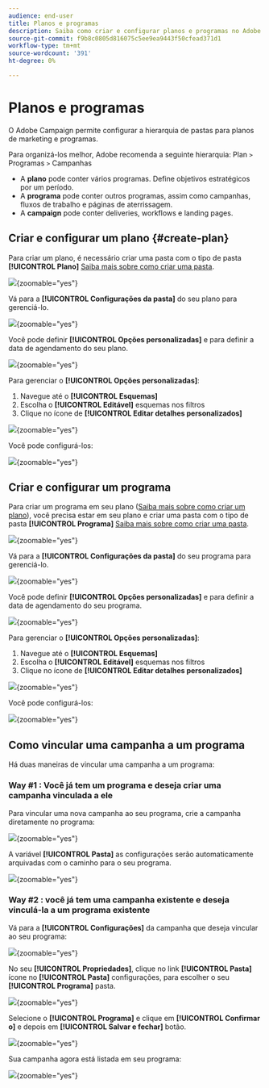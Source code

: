 ```yaml
---
audience: end-user
title: Planos e programas
description: Saiba como criar e configurar planos e programas no Adobe Campaign
source-git-commit: f9b8c0805d816075c5ee9ea9443f50cfead371d1
workflow-type: tm+mt
source-wordcount: '391'
ht-degree: 0%

---
```


# Planos e programas

O Adobe Campaign permite configurar a hierarquia de pastas para planos de marketing e programas.

Para organizá-los melhor, Adobe recomenda a seguinte hierarquia: Plan `>` Programas `>` Campanhas

* A **plano** pode conter vários programas. Define objetivos estratégicos por um período.
* A **programa** pode conter outros programas, assim como campanhas, fluxos de trabalho e páginas de aterrissagem.
* A **campaign** pode conter deliveries, workflows e landing pages.

## Criar e configurar um plano {#create-plan}

Para criar um plano, é necessário criar uma pasta com o tipo de pasta **[!UICONTROL Plano]** [Saiba mais sobre como criar uma pasta](create-manage-folder.md).

![](assets/plan_create.png){zoomable="yes"}

Vá para a **[!UICONTROL Configurações da pasta]** do seu plano para gerenciá-lo.

![](assets/plan_settings.png){zoomable="yes"}

Você pode definir **[!UICONTROL Opções personalizadas]** e para definir a data de agendamento do seu plano.

![](assets/plan_options.png){zoomable="yes"}

Para gerenciar o  **[!UICONTROL Opções personalizadas]**:

1. Navegue até o **[!UICONTROL Esquemas]**
1. Escolha o **[!UICONTROL Editável]** esquemas nos filtros
1. Clique no ícone de **[!UICONTROL Editar detalhes personalizados]**

![](assets/plan_edit.png){zoomable="yes"}

Você pode configurá-los:

![](assets/plan_customfields.png){zoomable="yes"}

## Criar e configurar um programa

Para criar um programa em seu plano ([Saiba mais sobre como criar um plano](#create-plan)), você precisa estar em seu plano e criar uma pasta com o tipo de pasta **[!UICONTROL Programa]** [Saiba mais sobre como criar uma pasta](create-manage-folder.md).

![](assets/program_create.png){zoomable="yes"}

Vá para a **[!UICONTROL Configurações da pasta]** do seu programa para gerenciá-lo.

![](assets/program_settings.png){zoomable="yes"}

Você pode definir **[!UICONTROL Opções personalizadas]** e para definir a data de agendamento do seu programa.

![](assets/program_options.png){zoomable="yes"}

Para gerenciar o  **[!UICONTROL Opções personalizadas]**:

1. Navegue até o **[!UICONTROL Esquemas]**
1. Escolha o **[!UICONTROL Editável]** esquemas nos filtros
1. Clique no ícone de **[!UICONTROL Editar detalhes personalizados]**

![](assets/program_edit.png){zoomable="yes"}

Você pode configurá-los:

![](assets/program_customfields.png){zoomable="yes"}

## Como vincular uma campanha a um programa

Há duas maneiras de vincular uma campanha a um programa:

### Way #1 : Você já tem um programa e deseja criar uma campanha vinculada a ele

Para vincular uma nova campanha ao seu programa, crie a campanha diretamente no programa:

![](assets/program_campaign_create.png){zoomable="yes"}

A variável **[!UICONTROL Pasta]** as configurações serão automaticamente arquivadas com o caminho para o seu programa.

![](assets/program_campaign_folder.png){zoomable="yes"}

### Way #2 : você já tem uma campanha existente e deseja vinculá-la a um programa existente

Vá para a **[!UICONTROL Configurações]** da campanha que deseja vincular ao seu programa:

![](assets/campaign_settings.png){zoomable="yes"}

No seu **[!UICONTROL Propriedades]**, clique no link **[!UICONTROL Pasta]** ícone no **[!UICONTROL Pasta]** configurações, para escolher o seu **[!UICONTROL Programa]** pasta.

![](assets/campaign_folder.png){zoomable="yes"}

Selecione o **[!UICONTROL Programa]** e clique em **[!UICONTROL Confirmar o]** e depois em **[!UICONTROL Salvar e fechar]** botão.

![](assets/campaign_linked.png){zoomable="yes"}

Sua campanha agora está listada em seu programa:

![](assets/campaign_in_program.png){zoomable="yes"}